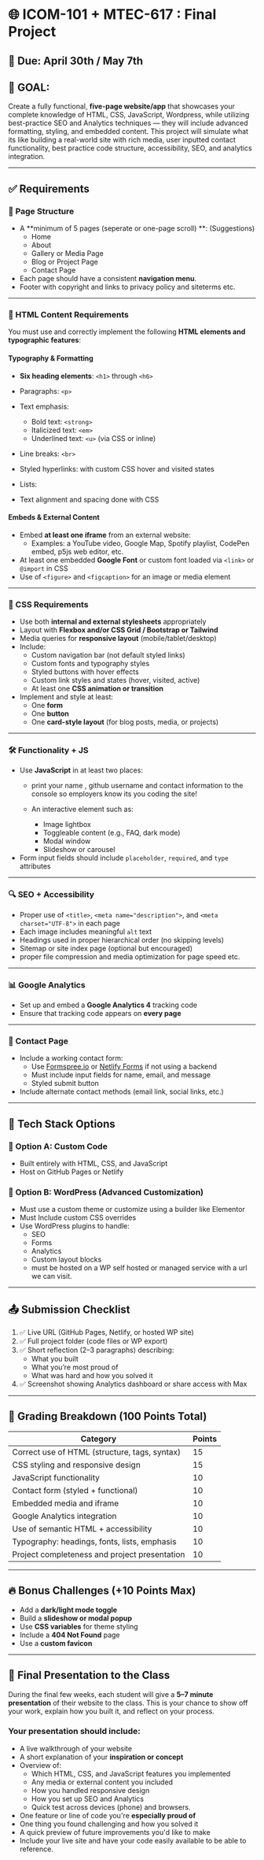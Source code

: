 # 🌐 ICOM-101 + MTEC-617 : Final Project

## 📅 Due: April 30th / May 7th

## 🧠 GOAL:
Create a fully functional, **five-page website/app** that showcases your complete knowledge of HTML, CSS, JavaScript, Wordpress, while utilizing best-practice SEO and Analytics techniques — they will include advanced formatting, styling, and embedded content. This project will simulate what its like building a real-world site with rich media, user inputted contact functionality, best practice code structure, accessibility, SEO, and analytics integration.

---

## ✅ Requirements

### 📄 Page Structure
- A **minimum of 5 pages (seperate or one-page scroll) **: (Suggestions) 
  - Home
  - About
  - Gallery or Media Page
  - Blog or Project Page
  - Contact Page
- Each page should have a consistent **navigation menu**.
- Footer with copyright and links to privacy policy and siteterms etc.


---

### 🎨 HTML Content Requirements
You must use and correctly implement the following **HTML elements and typographic features**:

#### Typography & Formatting
- **Six heading elements**: `<h1>` through `<h6>`
- Paragraphs: `<p>`
- Text emphasis:
  - Bold text: `<strong>`
  - Italicized text: `<em>`
  - Underlined text: `<u>` (via CSS or inline)
- Line breaks: `<br>`

- Styled hyperlinks: with custom CSS hover and visited states
- Lists:
- Text alignment and spacing done with CSS

#### Embeds & External Content
- Embed **at least one iframe** from an external website:
  - Examples: a YouTube video, Google Map, Spotify playlist, CodePen embed, p5js web editor, etc.
- At least one embedded **Google Font** or custom font loaded via `<link>` or `@import` in CSS
- Use of `<figure>` and `<figcaption>` for an image or media element

---

### 🎨 CSS Requirements
- Use both **internal and external stylesheets** appropriately
- Layout with **Flexbox and/or CSS Grid / Bootstrap or Tailwind**
- Media queries for **responsive layout** (mobile/tablet/desktop)
- Include:
  - Custom navigation bar (not default styled links)
  - Custom fonts and typography styles
  - Styled buttons with hover effects
  - Custom link styles and states (hover, visited, active)
  - At least one **CSS animation or transition**
- Implement and style at least:
  - One **form**
  - One **button**
  - One **card-style layout** (for blog posts, media, or projects)

---

### 🛠️ Functionality + JS
- Use **JavaScript** in at least two places:
  - print your name , github username and contact information to the console so employers know its you coding the site! 

  - An interactive element such as:
    - Image lightbox
    - Toggleable content (e.g., FAQ, dark mode)
    - Modal window
    - Slideshow or carousel
- Form input fields should include `placeholder`, `required`, and `type` attributes

---

### 🔍 SEO + Accessibility
- Proper use of `<title>`, `<meta name="description">`, and `<meta charset="UTF-8">` in each page
- Each image includes meaningful `alt` text
- Headings used in proper hierarchical order (no skipping levels)
- Sitemap or site index page (optional but encouraged)
- proper file compression and media optimization for page speed etc. 

---

### 📊 Google Analytics
- Set up and embed a **Google Analytics 4** tracking code
- Ensure that tracking code appears on **every page**

---

### 💌 Contact Page
- Include a working contact form:
  - Use [Formspree.io](https://formspree.io/) or [Netlify Forms](https://docs.netlify.com/forms/setup/) if not using a backend
  - Must include input fields for name, email, and message
  - Styled submit button
- Include alternate contact methods (email link, social links, etc.)

---

## 🧩 Tech Stack Options

### 🔹 Option A: Custom Code
- Built entirely with HTML, CSS, and JavaScript
- Host on GitHub Pages or Netlify 

### 🔹 Option B: WordPress (Advanced Customization)
- Must use a custom theme or customize using a builder like Elementor
- Must Include custom CSS overrides 
- Use WordPress plugins to handle:
  - SEO
  - Forms
  - Analytics
  - Custom layout blocks
  - must be hosted on a WP self hosted or managed service with a url we can visit. 

---

## 📤 Submission Checklist
1. ✅ Live URL (GitHub Pages, Netlify, or hosted WP site)
2. ✅ Full project folder (code files or WP export)
3. ✅ Short reflection (2–3 paragraphs) describing:
   - What you built
   - What you’re most proud of
   - What was hard and how you solved it
4. ✅ Screenshot showing Analytics dashboard or share access with Max

---

## 💯 Grading Breakdown (100 Points Total)

| Category                                     | Points |
|----------------------------------------------|--------|
| Correct use of HTML (structure, tags, syntax) | 15     |
| CSS styling and responsive design             | 15     |
| JavaScript functionality                      | 10     |
| Contact form (styled + functional)            | 10     |
| Embedded media and iframe                     | 10     |
| Google Analytics integration                  | 10     |
| Use of semantic HTML + accessibility          | 10     |
| Typography: headings, fonts, lists, emphasis  | 10     |
| Project completeness and project presentation               | 10     |

---

## 🔥 Bonus Challenges (+10 Points Max)
- Add a **dark/light mode toggle**
- Build a **slideshow or modal popup**
- Use **CSS variables** for theme styling
- Include a **404 Not Found** page
- Use a **custom favicon**

---

## 🎤 Final Presentation to the Class

During the final few weeks, each student will give a **5–7 minute presentation** of their website to the class. This is your chance to show off your work, explain how you built it, and reflect on your process.

### Your presentation should include:
- A live walkthrough of your website
- A short explanation of your **inspiration or concept**
- Overview of:
  - Which HTML, CSS, and JavaScript features you implemented
  - Any media or external content you included
  - How you handled responsive design
  - How you set up SEO and Analytics
  - Quick test across devices (phone) and browsers.
- One feature or line of code you're **especially proud of**
- One thing you found challenging and how you solved it
- A quick preview of future improvements you'd like to make
- Include your live site and have your code easily available to be able to reference. 


